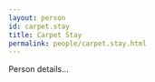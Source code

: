 ```yaml
---
layout: person
id: carpet.stay
title: Carpet Stay
permalink: people/carpet.stay.html
---
```


Person details...